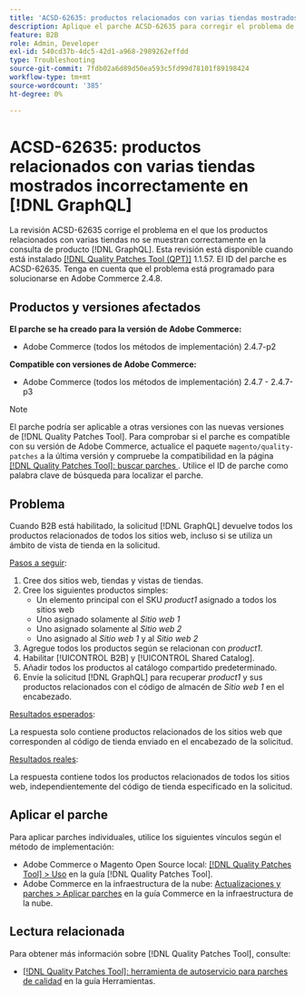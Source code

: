 ```yaml
---
title: 'ACSD-62635: productos relacionados con varias tiendas mostrados incorrectamente en  [!DNL GraphQL]'
description: Aplique el parche ACSD-62635 para corregir el problema de Adobe Commerce en el que los productos relacionados con varias tiendas no se muestran correctamente en la consulta de producto  [!DNL GraphQL] s.
feature: B2B
role: Admin, Developer
exl-id: 540cd37b-4dc5-42d1-a968-2989262effdd
type: Troubleshooting
source-git-commit: 7fdb02a6d89d50ea593c5fd99d78101f89198424
workflow-type: tm+mt
source-wordcount: '385'
ht-degree: 0%

---
```


# ACSD-62635: productos relacionados con varias tiendas mostrados incorrectamente en [!DNL GraphQL]

La revisión ACSD-62635 corrige el problema en el que los productos relacionados con varias tiendas no se muestran correctamente en la consulta de producto [!DNL GraphQL]. Esta revisión está disponible cuando está instalado [[!DNL Quality Patches Tool (QPT)]](https://experienceleague.adobe.com/docs/commerce-operations/tools/quality-patches-tool/usage.html?lang=es) 1.1.57. El ID del parche es ACSD-62635. Tenga en cuenta que el problema está programado para solucionarse en Adobe Commerce 2.4.8.

## Productos y versiones afectados

**El parche se ha creado para la versión de Adobe Commerce:**

* Adobe Commerce (todos los métodos de implementación) 2.4.7-p2

**Compatible con versiones de Adobe Commerce:**

* Adobe Commerce (todos los métodos de implementación) 2.4.7 - 2.4.7-p3

>[!NOTE]
>
>El parche podría ser aplicable a otras versiones con las nuevas versiones de [!DNL Quality Patches Tool]. Para comprobar si el parche es compatible con su versión de Adobe Commerce, actualice el paquete `magento/quality-patches` a la última versión y compruebe la compatibilidad en la página [[!DNL Quality Patches Tool]: buscar parches &#x200B;](https://experienceleague.adobe.com/tools/commerce-quality-patches/index.html?lang=es). Utilice el ID de parche como palabra clave de búsqueda para localizar el parche.

## Problema

Cuando B2B está habilitado, la solicitud [!DNL GraphQL] devuelve todos los productos relacionados de todos los sitios web, incluso si se utiliza un ámbito de vista de tienda en la solicitud.

<u>Pasos a seguir</u>:

1. Cree dos sitios web, tiendas y vistas de tiendas.
1. Cree los siguientes productos simples:
   * Un elemento principal con el SKU *product1* asignado a todos los sitios web
   * Uno asignado solamente al *Sitio web 1*
   * Uno asignado solamente al *Sitio web 2*
   * Uno asignado al *Sitio web 1* y al *Sitio web 2*
1. Agregue todos los productos según se relacionan con *product1*.
1. Habilitar [!UICONTROL B2B] y [!UICONTROL Shared Catalog].
1. Añadir todos los productos al catálogo compartido predeterminado.
1. Envíe la solicitud [!DNL GraphQL] para recuperar *product1* y sus productos relacionados con el código de almacén de *Sitio web 1* en el encabezado.

<u>Resultados esperados</u>:

La respuesta solo contiene productos relacionados de los sitios web que corresponden al código de tienda enviado en el encabezado de la solicitud.

<u>Resultados reales</u>:

La respuesta contiene todos los productos relacionados de todos los sitios web, independientemente del código de tienda especificado en la solicitud.

## Aplicar el parche

Para aplicar parches individuales, utilice los siguientes vínculos según el método de implementación:

* Adobe Commerce o Magento Open Source local: [[!DNL Quality Patches Tool] > Uso](/help/tools/quality-patches-tool/usage.md) en la guía [!DNL Quality Patches Tool].
* Adobe Commerce en la infraestructura de la nube: [Actualizaciones y parches > Aplicar parches](https://experienceleague.adobe.com/docs/commerce-cloud-service/user-guide/develop/upgrade/apply-patches.html?lang=es) en la guía Commerce en la infraestructura de la nube.

## Lectura relacionada

Para obtener más información sobre [!DNL Quality Patches Tool], consulte:

* [[!DNL Quality Patches Tool]: herramienta de autoservicio para parches de calidad](/help/tools/quality-patches-tool/quality-patches-tool-to-self-serve-quality-patches.md) en la guía Herramientas.
